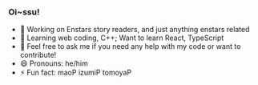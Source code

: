 ### Oi~ssu!

- 🔭 Working on Enstars story readers, and just anything enstars related
- 🌱 Learning web coding, C++; Want to learn React, TypeScript
- 💬 Feel free to ask me if you need any help with my code or want to contribute!
- 😄 Pronouns: he/him
- ⚡ Fun fact: maoP izumiP tomoyaP
